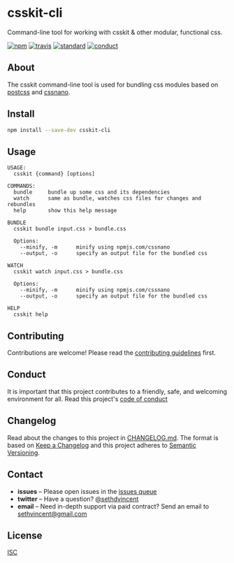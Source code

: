 # csskit-cli

Command-line tool for working with csskit & other modular, functional css.

[![npm][npm-image]][npm-url]
[![travis][travis-image]][travis-url]
[![standard][standard-image]][standard-url]
[![conduct][conduct]][conduct-url]

[npm-image]: https://img.shields.io/npm/v/csskit-cli.svg?style=flat-square
[npm-url]: https://www.npmjs.com/package/csskit-cli
[travis-image]: https://img.shields.io/travis/csskit/csskit-cli.svg?style=flat-square
[travis-url]: https://travis-ci.org/csskit/csskit-cli
[standard-image]: https://img.shields.io/badge/code%20style-standard-brightgreen.svg?style=flat-square
[standard-url]: http://npm.im/standard
[conduct]: https://img.shields.io/badge/code%20of%20conduct-contributor%20covenant-green.svg?style=flat-square
[conduct-url]: CODE_OF_CONDUCT.md

## About

The csskit command-line tool is used for bundling css modules based on [postcss](https://npmjs.com/postcss) and [cssnano](https://npmjs.com/cssnano).

## Install

```sh
npm install --save-dev csskit-cli
```

## Usage

```
USAGE:
  csskit {command} [options]

COMMANDS:
  bundle     bundle up some css and its dependencies
  watch      same as bundle, watches css files for changes and rebundles
  help       show this help message

BUNDLE
  csskit bundle input.css > bundle.css

  Options:
    --minify, -m      minify using npmjs.com/cssnano
    --output, -o      specify an output file for the bundled css

WATCH
  csskit watch input.css > bundle.css

  Options:
    --minify, -m      minify using npmjs.com/cssnano
    --output, -o      specify an output file for the bundled css

HELP
  csskit help
```

## Contributing

Contributions are welcome! Please read the [contributing guidelines](CONTRIBUTING.md) first.

## Conduct

It is important that this project contributes to a friendly, safe, and welcoming environment for all. Read this project's [code of conduct](CODE_OF_CONDUCT.md)

## Changelog

Read about the changes to this project in [CHANGELOG.md](CHANGELOG.md). The format is based on [Keep a Changelog](http://keepachangelog.com/) and this project adheres to [Semantic Versioning](http://semver.org/).

## Contact

- **issues** – Please open issues in the [issues queue](https://github.com/sethvincent/cli/issues)
- **twitter** – Have a question? [@sethdvincent](https://twitter.com/sethdvincent)
- **email** – Need in-depth support via paid contract? Send an email to sethvincent@gmail.com

## License

[ISC](LICENSE.md)
